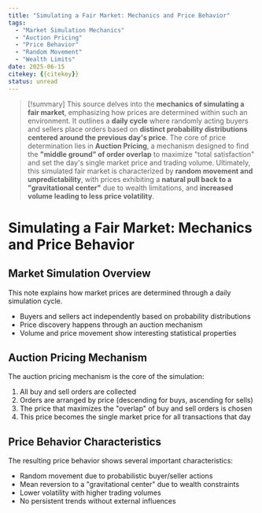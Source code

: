 ```yaml
---
title: "Simulating a Fair Market: Mechanics and Price Behavior"
tags:
  - "Market Simulation Mechanics"
  - "Auction Pricing"
  - "Price Behavior"
  - "Random Movement"
  - "Wealth Limits"
date: 2025-06-15
citekey: {{citekey}}
status: unread
---
```


> [!summary]
> This source delves into the **mechanics of simulating a fair market**, emphasizing how prices are determined within such an environment. It outlines a **daily cycle** where randomly acting buyers and sellers place orders based on **distinct probability distributions centered around the previous day's price**. The core of price determination lies in **Auction Pricing**, a mechanism designed to find the **"middle ground" of order overlap** to maximize "total satisfaction" and set the day's single market price and trading volume. Ultimately, this simulated fair market is characterized by **random movement and unpredictability**, with prices exhibiting a **natural pull back to a "gravitational center"** due to wealth limitations, and **increased volume leading to less price volatility**.

# Simulating a Fair Market: Mechanics and Price Behavior

## Market Simulation Overview

This note explains how market prices are determined through a daily simulation cycle.

- Buyers and sellers act independently based on probability distributions
- Price discovery happens through an auction mechanism
- Volume and price movement show interesting statistical properties

## Auction Pricing Mechanism

The auction pricing mechanism is the core of the simulation:

1. All buy and sell orders are collected
2. Orders are arranged by price (descending for buys, ascending for sells)
3. The price that maximizes the "overlap" of buy and sell orders is chosen
4. This price becomes the single market price for all transactions that day

## Price Behavior Characteristics

The resulting price behavior shows several important characteristics:

- Random movement due to probabilistic buyer/seller actions
- Mean reversion to a "gravitational center" due to wealth constraints
- Lower volatility with higher trading volumes
- No persistent trends without external influences
